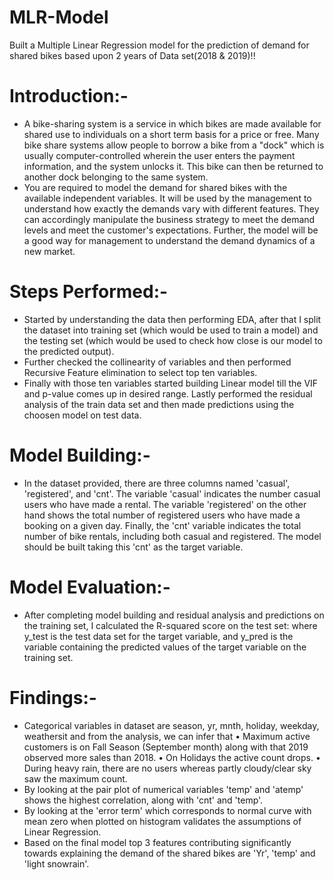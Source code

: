 # MLR-Model
Built a Multiple Linear Regression model for the prediction of demand for shared bikes based upon 2 years of Data set(2018 & 2019)!!

# Introduction:-
 * A bike-sharing system is a service in which bikes are made available for shared use to individuals on a short term basis for a price or free. Many bike share systems allow people to borrow a bike from a "dock" which is usually computer-controlled 
 wherein the user enters the payment information, and the system unlocks it. This bike can then be returned to another dock belonging to the same system.
 * You are required to model the demand for shared bikes with the available independent variables. It will be used by the management to understand how exactly the demands vary with different features. They can accordingly manipulate the business 
 strategy to meet the demand levels and meet the customer's expectations. Further, the model will be a good way for management to understand the demand dynamics of a new market. 

# Steps Performed:-
* Started by understanding the data then performing EDA, after that I split the dataset into training set (which would be used to train a model) and the testing set (which would be used to check how close is our model to the predicted output).
* Further checked the collinearity of variables and then performed Recursive Feature elimination to select top ten variables.
* Finally with those ten variables started building Linear model till the VIF and p-value comes up in desired range. Lastly performed the residual analysis of the train data set and then made predictions using the choosen model on test data.

# Model Building:-
* In the dataset provided, there are three columns named 'casual', 'registered', and 'cnt'. The variable 'casual' indicates the number casual users who have made a rental. The variable 'registered' on the other hand shows the total number of 
  registered users who have made a booking on a given day. Finally, the 'cnt' variable indicates the total number of bike rentals, including both casual and registered. The model should be built taking this 'cnt' as the target variable.

# Model Evaluation:-
* After completing model building and residual analysis and predictions on the training set, I calculated the R-squared score on the test set: where y_test is the test data set for the target variable, and y_pred is the variable containing the predicted values of the target variable on the training set.

# Findings:-
* Categorical variables in dataset are season, yr, mnth, holiday, weekday, weathersit and from the analysis, we can infer that
  • Maximum active customers is on Fall Season (September month) along with that 2019 observed more sales than 2018.
  • On Holidays the active count drops.
  • During heavy rain, there are no users whereas partly cloudy/clear sky saw the maximum count.
* By looking at the pair plot of numerical variables 'temp' and 'atemp' shows the highest correlation, along with 'cnt' and  'temp'.
* By looking at the 'error term' which corresponds to normal curve with mean zero when plotted on histogram validates the assumptions of Linear Regression.
* Based on the final model top 3 features contributing significantly towards explaining the demand of the shared bikes are 'Yr', 'temp' and 'light snowrain'.
